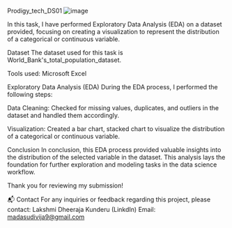 Prodigy_tech_DS01
![image](https://github.com/MadasuDivija1/Prodigy_tech_DS01/assets/172382783/982bb81a-a893-4b6c-9b5b-2a1d3ce54dfa)

In this task, I have performed Exploratory Data Analysis (EDA) on a dataset provided, focusing on creating a visualization to represent the distribution of a categorical or continuous variable.

Dataset The dataset used for this task is World_Bank's_total_population_dataset.

Tools used: Microsoft Excel

Exploratory Data Analysis (EDA) During the EDA process, I performed the following steps:

Data Cleaning: Checked for missing values, duplicates, and outliers in the dataset and handled them accordingly.

Visualization: Created a bar chart, stacked chart to visualize the distribution of a categorical or continuous variable.

Conclusion In conclusion, this EDA process provided valuable insights into the distribution of the selected variable in the dataset. This analysis lays the foundation for further exploration and modeling tasks in the data science workflow.

Thank you for reviewing my submission!

📬 Contact For any inquiries or feedback regarding this project, please contact: Lakshmi Dheeraja Kunderu (LinkdIn) Email: madasudivija9@gmail.com
